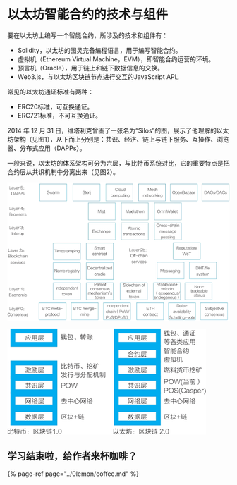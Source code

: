 # 以太坊智能合约的技术与组件

要在以太坊上编写一个智能合约，所涉及的技术和组件有：

* Solidity，以太坊的图灵完备编程语言，用于编写智能合约。
* 虚拟机（Ethereum Virtual Machine，EVM），即智能合约运营的环境。
* 预言机（Oracle），用于链上和链下数据信息的交换。
* Web3.js，与以太坊区块链节点进行交互的JavaScript API。

  
常见的以太坊通证标准有两种：

* ERC20标准，可互换通证。
* ERC721标准，不可互换通证。

  
2014 年 12 月 31 日，维塔利克曾画了一张名为“Silos”的图，展示了他理解的以太坊架构（见图1），从下而上分别是：共识、经济、链上与链下服务、互操作、浏览器、分布式应用（DAPPs）。  
  
一般来说，以太坊的体系架构可分为六层，与比特币系统对比，它的重要特点是把合约层从共识机制中分离出来（见图2）。  


![&#x56FE;1&#xFF1A;2014&#x5E74;&#x7248;&#x7684;&#x4EE5;&#x592A;&#x574A;&#x67B6;&#x6784;&#xFF08;&#x7EF4;&#x5854;&#x5229;&#x514B;&#x7ED8;&#x5236;&#xFF09;](../.gitbook/assets/image%20%28111%29.png)

![&#x56FE;2&#xFF1A;&#x4EE5;&#x592A;&#x574A;&#x7684;&#x4F53;&#x7CFB;&#x67B6;&#x6784;](../.gitbook/assets/image%20%2876%29.png)

## 学习结束啦，给作者来杯咖啡？

{% page-ref page="../0lemon/coffee.md" %}

